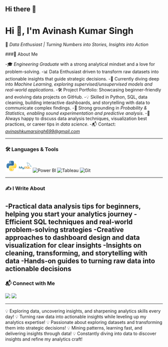 ## Hi there 👋

<!--
**avinashkrsingh699/avinashkrsingh699** is a ✨ _special_ ✨ repository because its `README.md` (this file) appears on your GitHub profile.

Here are some ideas to get you started:

- 🔭 I’m currently working on ...
- 🌱 I’m currently learning ...
- 👯 I’m looking to collaborate on ...
- 🤔 I’m looking for help with ...
- 💬 Ask me about ...
- 📫 How to reach me: ...
- 😄 Pronouns: ...
- ⚡ Fun fact: ...
-->
# Hi 👋, I'm Avinash Kumar Singh  
🌱 *Data Enthusiast | Turning Numbers into Stories, Insights into Action*

###🚀 About Me

-🎓 *Engineering Graduate* with a strong analytical mindset and a love for problem-solving.
-📊 Data Enthusiast driven to transform raw datasets into actionable insights that guide strategic decisions.
-🤖 Currently diving deep into *Machine Learning, exploring supervised/unsupervised models and real-world applications*.
-🛠️ Project Portfolio: Showcasing beginner-friendly and evolving data projects on GitHub.
-💡 Skilled in Python, SQL, data cleaning, building interactive dashboards, and storytelling with data to communicate complex findings.
-📐 Strong grounding in *Probability & Statistics, enabling sound experimentation and predictive analysis*.
-💬 Always happy to discuss data analysis techniques, visualization best practices, or career tips in *data science*.
-📬 Contact: *avinashkumarsingh699@gmail.com*

---

### 🛠 Languages & Tools
<p>
  <img src="https://raw.githubusercontent.com/devicons/devicon/master/icons/python/python-original.svg" alt="Python" width="40"/>
  <img src="https://raw.githubusercontent.com/devicons/devicon/master/icons/mysql/mysql-original-wordmark.svg" alt="MySQL" width="40"/>
  <img src="https://www.vectorlogo.zone/logos/microsoft_powerbi/microsoft_powerbi-icon.svg" alt="Power BI" width="40"/>
  <img src="https://cdn.worldvectorlogo.com/logos/tableau-software.svg" alt="Tableau" width="40"/>
  <img src="https://upload.wikimedia.org/wikipedia/commons/3/3f/Git_icon.svg" alt="Git" width="40"/>
</p>

---
### ✍ I Write About
-Practical data analysis tips for beginners, helping you start your analytics journey
-Efficient SQL techniques and real-world problem-solving strategies
-Creative approaches to dashboard design and data visualization for clear insights
-Insights on cleaning, transforming, and storytelling with data
-Hands-on guides to turning raw data into actionable decisions 
---

### 📬 Connect with Me
<p>
  <a href="https://www.linkedin.com/in/avinash-link/"><img src="https://cdn.jsdelivr.net/gh/devicons/devicon/icons/linkedin/linkedin-original.svg" width="30"/></a>
  <a href="mailto:avinashkumarsingh699@gmail.com"><img src="https://cdn-icons-png.flaticon.com/512/732/732200.png" width="30"/></a>
</p>

---

💡 Exploring data, uncovering insights, and sharpening analytics skills every day!
💡 Turning raw data into actionable insights while leveling up my analytics expertise!
💡 Passionate about exploring datasets and transforming them into strategic decisions!
💡 Mining patterns, learning fast, and delivering insights through data!
💡 Constantly diving into data to discover insights and refine my analytics craft!
